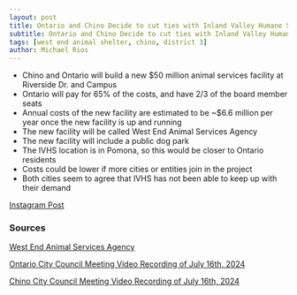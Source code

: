 ```yaml
---
layout: post
title: Ontario and Chino Decide to cut ties with Inland Valley Humane Society
subtitle: Ontario and Chino Decide to cut ties with Inland Valley Humane Society
tags: [west end animal shelter, chino, district 3]
author: Michael Rios
---
```


  - Chino and Ontario will build a new $50 million animal services facility at Riverside Dr. and Campus
  - Ontario will pay for 65% of the costs, and have 2/3 of the board member seats
  - Annual costs of the new facility are estimated to be ~$6.6 million per year once the new facility is up and running
  - The new facility will be called West End Animal Services Agency
  - The new facility will include a public dog park
  - The IVHS location is in Pomona, so this would be closer to Ontario residents
  - Costs could be lower if more cities or entities join in the project
  - Both cities seem to agree that IVHS has not been able to keep up with their demand

[Instagram Post](https://www.instagram.com/p/C-CVePDR_6X/?utm_source=ig_web_copy_link&igsh=MzRlODBiNWFlZA==)

### Sources
[West End Animal Services Agency](https://d2kbkoa27fdvtw.cloudfront.net/ontarioca/fcf078cd9d049fecfa0220abc2f00be60.pdf)

[Ontario City Council Meeting Video Recording of July 16th, 2024](https://ontarioca.granicus.com/player/clip/356?view_id=1&redirect=true)

[Chino City Council Meeting Video Recording of July 16th, 2024](https://chino.granicus.com/player/clip/4726?view_id=1&redirect=true)
